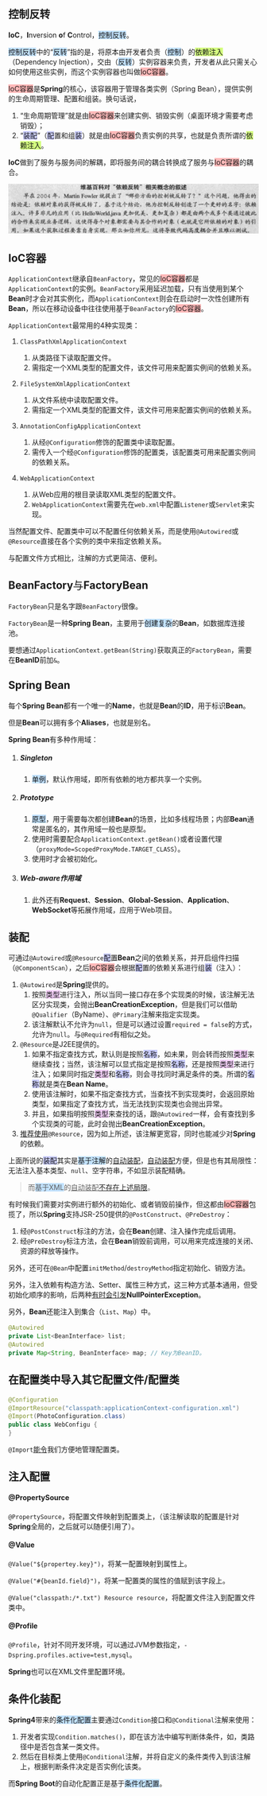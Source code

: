 ## 控制反转

**IoC**，**I**nversion **o**f **C**ontrol，<span style=background:#c2e2ff>控制反转</span>。

<span style=background:#c2e2ff>控制反转</span>中的“<span style=background:#c2e2ff>反转</span>”指的是，将原本由开发者负责（<span style=background:#c2e2ff>控制</span>）的<span style=background:#d4fe7f>依赖注入</span>（Dependency Injection），交由（<span style=background:#c2e2ff>反转</span>）实例容器来负责，开发者从此只需关心如何使用这些实例，而这个实例容器也叫做<span style=background:#ffb8b8>IoC容器</span>。

<span style=background:#ffb8b8>IoC容器</span>是**Spring**的核心，该容器用于管理各类实例（Spring Bean），提供实例的生命周期管理、配置和组装。换句话说，

1. “生命周期管理”就是由<span style=background:#ffb8b8>IoC容器</span>来创建实例、销毁实例（桌面环境才需要考虑销毁）；
2. “<span style=background:#c9ccff>装配</span>”（<span style=background:#c9ccff>配</span>置和组<span style=background:#c9ccff>装</span>）就是由<span style=background:#ffb8b8>IoC容器</span>负责实例的共享，也就是负责所谓的<span style=background:#d4fe7f>依赖注入</span>。

**IoC**做到了服务与服务间的解耦，即将服务间的耦合转换成了服务与<span style=background:#ffb8b8>IoC容器</span>的耦合。

![](../images/5/inversion-of-control.png)



## IoC容器

`ApplicationContext`继承自`BeanFactory`，常见的<span style=background:#ffb8b8>IoC容器</span>都是`ApplicationContext`的实例。`BeanFactory`采用延迟加载，只有当使用到某个**Bean**时才会对其实例化，而`ApplicationContext`则会在启动时一次性创建所有**Bean**，所以在移动设备中往往使用基于`BeanFactory`的<span style=background:#ffb8b8>IoC容器</span>。

`ApplicationContext`最常用的4种实现类：

1. `ClassPathXmlApplicationContext`
   1. 从类路径下读取配置文件。
   2. 需指定一个XML类型的配置文件，该文件可用来配置实例间的依赖关系。
   
2. `FileSystemXmlApplicationContext`
   1. 从文件系统中读取配置文件。
   2. 需指定一个XML类型的配置文件，该文件可用来配置实例间的依赖关系。
   
3. `AnnotationConfigApplicationContext`
   1. 从经`@Configuration`修饰的配置类中读取配置。
   2. 需传入一个经`@Configuration`修饰的配置类，该配置类可用来配置实例间的依赖关系。
   
4. `WebApplicationContext`
   1. 从Web应用的根目录读取XML类型的配置文件。
   2. `WebApplicationContext`需要先在`web.xml`中配置`Listener`或`Servlet`来实现。

当然配置文件、配置类中可以不配置任何依赖关系，而是使用`@Autowired`或`@Resource`直接在各个实例的类中来指定依赖关系。

与配置文件方式相比，注解的方式更简洁、便利。



## BeanFactory<span style=font-weight:normal>与</span>FactoryBean

`FactoryBean`只是名字跟`BeanFactory`很像。

`FactoryBean`是一种**Spring Bean**，主要用于<span style=background:#c2e2ff>创建复杂</span>的**Bean**，如数据库连接池。

要想通过`ApplicationContext.getBean(String)`获取真正的`FactoryBean`，需要在**BeanID**前加`&`。



## Spring Bean

每个**Spring Bean**都有一个唯一的**Name**，也就是**Bean**的**ID**，用于标识**Bean**。

但是**Bean**可以拥有多个**Aliases**，也就是别名。

**Spring Bean**有多种作用域：

1. ##### Singleton

   1. <span style=background:#c2e2ff>单例</span>，默认作用域，即所有依赖的地方都共享一个实例。

2. ##### Prototype

   1. <span style=background:#c2e2ff>原型</span>，用于需要每次都创建**Bean**的场景，比如多线程场景；内部**Bean**通常是匿名的，其作用域一般也是原型。
   2. 使用时需要配合`ApplicationContext.getBean()`或者设置代理（`proxyMode=ScopedProxyMode.TARGET_CLASS`）。
   3. 使用时才会被初始化。

3. ##### Web-aware作用域

   1. 此外还有**Request**、**Session**、**Global-Session**、**Application**、**WebSocket**等拓展作用域，应用于Web项目。



## 装配

可通过`@Autowired`或`@Resource`<span style=background:#c9ccff>配</span>置**Bean**之间的依赖关系，并开启组件扫描（`@ComponentScan`），之后<span style=background:#ffb8b8>IoC容器</span>会根据<span style=background:#c9ccff>配</span>置的依赖关系进行组<span style=background:#c9ccff>装</span>（注入）：

1. `@Autowired`是**Spring**提供的。
   1. 按照<span style=background:#f8d2ff>类型</span>进行注入，所以当同一接口存在多个实现类的时候，该注解无法区分实现类，会抛出**BeanCreationException**，但是我们可以借助`@Qualifier`（ByName）、`@Primary`注解来指定实现类。
   2. 该注解默认不允许为`null`，但是可以通过设置`required = false`的方式，允许为`null`。与`@Required`有相似之处。
2. `@Resource`是J2EE提供的。
   1. 如果不指定查找方式，默认则是按照<span style=background:#c9ccff>名称</span>，如未果，则会转而按照<span style=background:#f8d2ff>类型</span>来继续查找；当然，该注解可以显式指定是按照<span style=background:#c9ccff>名称</span>，还是按照<span style=background:#f8d2ff>类型</span>来进行注入；如果同时指定<span style=background:#f8d2ff>类型</span>和<span style=background:#c9ccff>名称</span>，则会寻找同时满足条件的类。所谓的<span style=background:#c9ccff>名称</span>就是类在**Bean Name**。
   2. 使用该注解时，如果不指定查找方式，当查找不到实现类时，会返回原始类型，如果指定了查找方式，当无法找到实现类也会抛出异常。
   3. 并且，如果指明按照<span style=background:#f8d2ff>类型</span>来查找的话，跟`@Autowired`一样，会有查找到多个实现类的可能，此时会抛出**BeanCreationException**。
3. [推荐使用](https://www.zhihu.com/question/39356740/answer/1907479772)`@Resource`，因为如上所述，该注解更宽容，同时也能减少对**Spring**的依赖。

上面所说的<span style=background:#c9ccff>装配</span>其实是<span style=background:#c2e2ff>基于注解</span>的<u>自动装配</u>，<u>自动装配</u>方便，但是也有其局限性：无法注入基本类型、`null`、空字符串，不如显示装配精确。

> 而<span style=background:#c2e2ff>基于XML</span>的<u>自动装配</u>[不存在上述局限](https://wiki.jikexueyuan.com/project/spring/dependency-injection.html)。

有时候我们需要对实例进行额外的初始化、或者销毁前操作，但这都由<span style=background:#ffb8b8>IoC容器</span>包揽了，所以**Spring**支持JSR-250提供的`@PostConstruct`、`@PreDestroy`：

1. 经`@PostConstruct`标注的方法，会在**Bean**创建、注入操作完成后调用。
2. 经`@PreDestroy`标注方法，会在**Bean**销毁前调用，可以用来完成连接的关闭、资源的释放等操作。

另外，还可在`@Bean`中配置`initMethod`/`destroyMethod`指定初始化、销毁方法。

另外，注入依赖有构造方法、Setter、属性三种方式，这三种方式基本通用，但受初始化顺序的影响，后两种[有时会引发](https://blog.csdn.net/qq_28163609/article/details/108769977)**NullPointerException**。

另外，**Bean**还能注入到集合（`List`、`Map`）中。

```java
@Autowired
private List<BeanInterface> list;
@Autowired
private Map<String, BeanInterface> map; // Key为BeanID。
```



## 在配置类中导入其它配置文件/配置类

```java
@Configuration
@ImportResource("classpath:applicationContext-configuration.xml")
@Import(PhotoConfiguration.class)
public class WebConfigu {
}
```

`@Import`[能令](https://www.baeldung.com/spring-import-annotation)我们方便地管理配置类。



## 注入配置

#### @PropertySource

`@PropertySource`，将配置文件映射到配置类上，（该注解读取的配置是针对**Spring**全局的，之后就可以随便引用了）。

#### @Value

`@Value("${propertey.key}")`，将某一配置映射到属性上。

`@Value("#{beanId.field}")`，将某一配置类的属性的值赋到该字段上。

`@Value("classpath:/*.txt") Resource resource`，将配置文件注入到配置文件类中。

#### @Profile

`@Profile`，针对不同开发环境，可以通过JVM参数指定，`-Dspring.profiles.active=test,mysql`。

**Spring**也可以在XML文件里配置环境。



## 条件化装配

**Spring4**带来的<span style=background:#c2e2ff>条件化配置</span>主要通过`Condition`接口和`@Conditional`注解来使用：

1. 开发者实现`Condition.matches()`，即在该方法中编写判断体条件，如，类路径中是否包含某一类文件。
2. 然后在目标类上使用`@Conditional`注解，并将自定义的条件类传入到该注解上，根据判断条件决定是否实例化该类。

而**Spring Boot**的自动化配置正是基于<span style=background:#c2e2ff>条件化配置</span>。

